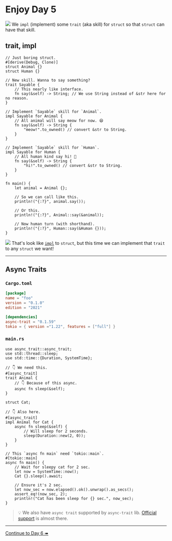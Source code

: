 # Enjoy Day 5

![](/assets/kat.png) <span class="speech-bubble">We `impl` (implement) some `trait` (aka skill) for `struct` so that `struct` can have that skill.</span>

## trait, impl

```rust,editable
// Just boring struct.
#[derive(Debug, Clone)]
struct Animal {}
struct Human {}

// New skill. Wanna to say something?
trait Sayable {
    // This nearly like interface.
    fn say(&self) -> String; // We use String instead of &str here for no reason.
}

// Implement `Sayable` skill for `Animal`.
impl Sayable for Animal {
    // All animal will say meow for now. 😆
    fn say(&self) -> String {
        "meow!".to_owned() // convert &str to String.
    }
}

// Implement `Sayable` skill for `Human`.
impl Sayable for Human {
    // All human kind say hi! 🤘
    fn say(&self) -> String {
        "hi!".to_owned() // convert &str to String.
    }
}

fn main() {
    let animal = Animal {};

    // So we can call like this.
    println!("{:?}", animal.say());

    // Or this.
    println!("{:?}", Animal::say(&animal));

    // Now human turn (with shorthand).
    println!("{:?}", Human::say(&Human {}));
}
```

![](/assets/duck.png) <span class="speech-bubble">That's look like [`impl`](enjoy3.md) to `struct`, but this time we can implement that `trait` to any `struct` we want!</span>

---

## Async Traits

### `Cargo.toml`

```toml
[package]
name = "foo"
version = "0.1.0"
edition = "2021"

[dependencies]
async-trait = "0.1.59"
tokio = { version ="1.22", features = ["full"] }
```

### `main.rs`

```rust,editable,edition2021
use async_trait::async_trait;
use std::thread::sleep;
use std::time::{Duration, SystemTime};

// 👇 We need this.
#[async_trait]
trait Animal {
    // 👇 Because of this async.
    async fn sleep(&self);
}

struct Cat;

// 👇 Also here.
#[async_trait]
impl Animal for Cat {
    async fn sleep(&self) {
        // Will sleep for 2 seconds.
        sleep(Duration::new(2, 0));
    }
}

// This `async fn main` need `tokio::main`.
#[tokio::main]
async fn main() {
    // Wait for sleepy cat for 2 sec.
    let now = SystemTime::now();
    Cat {}.sleep().await;

    // Ensure it's 2 sec.
    let now_sec = now.elapsed().ok().unwrap().as_secs();
    assert_eq!(now_sec, 2);
    println!("Cat has been sleep for {} sec.", now_sec);
}
```

> 💡 We also have `async trait` supported by `async-trait` lib. [Official support](https://blog.rust-lang.org/inside-rust/2022/11/17/async-fn-in-trait-nightly.html) is almost there.

---

[Continue to Day 6 ➠](./enjoy6.md)
